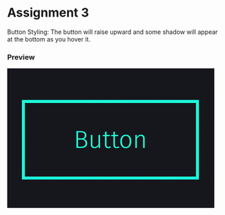 # Assignment 3
Button Styling: The button will raise upward and some shadow will appear at the bottom as you hover it.


<p text-align="center"><h3>Preview</h3></p>

![Demo](demo.gif)

